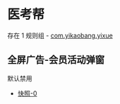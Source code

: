 # 医考帮

存在 1 规则组 - [com.yikaobang.yixue](/src/apps/com.yikaobang.yixue.ts)

## 全屏广告-会员活动弹窗

默认禁用

- [快照-0](https://i.gkd.li/import/13425853)
